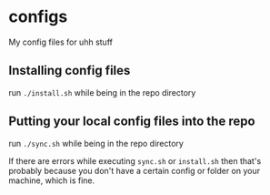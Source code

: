 
# configs

My config files for uhh stuff

## Installing config files

run `./install.sh` while being in the repo directory

## Putting your local config files into the repo

run `./sync.sh` while being in the repo directory

If there are errors while executing `sync.sh` or `install.sh` then that's probably because you don't have a certain config or folder on your machine, which is fine.
